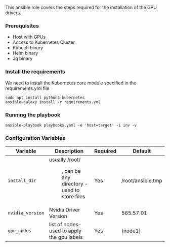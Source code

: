 This ansible role covers the steps required for the installation of the GPU drivers.

### Prerequisites
- Host with GPUs
- Access to Kubernetes Cluster
- Kubectl binary
- Helm binary
- Jq binary

### Install the requirements
We need to install the Kubernetes core module specified in the requirements.yml file
```
sudo apt install python3-kubernetes
ansible-galaxy install -r requirements.yml
```

### Running the playbook
```
ansible-playbook playbooks.yaml -e 'host=target' -i inv -v
```

### Configuration Variables
| Variable                 | Description                                                      | Required | Default                |
|--------------------------|------------------------------------------------------------------|----------|------------------------|
| `install_dir`            | usually /root/<dir>, can be any directory - used to store files  | Yes      | /root/ansible.tmp      |
| `nvidia_version`         | Nvidia Driver Version                                            | Yes      | 565.57.01              |
| `gpu_nodes`              | list of nodes- used to apply the gpu labels                      | Yes      | [node1]                |
